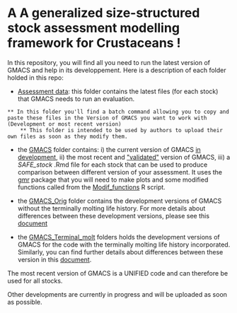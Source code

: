 # A A generalized size-structured stock assessment modelling framework for Crustaceans !

In this repository, you will find all you need to run the latest version of GMACS and help in its developpement. Here is a description of each folder
holded in this repo: 


   * [Assessment data](https://github.com/GMACS-project/GMACS_Assessment_code/tree/main/Assessment_data): this folder contains the latest files 
     (for each stock) that GMACS needs to run an evaluation.

	** In this folder you'll find a batch command allowing you to copy and paste these files in the Version of GMACS you want to work with (Development or most recent version)
        ** This folder is intended to be used by authors to upload their own files as soon as they modify them.


   * the [GMACS](https://github.com/GMACS-project/GMACS_Assessment_code/tree/main/GMACS) folder contains:
	i) the current version of GMACS [in development](https://github.com/GMACS-project/GMACS_Assessment_code/tree/main/GMACS/Dvpt_Version),
	ii) the most recent and ["validated"](https://github.com/GMACS-project/GMACS_Assessment_code/tree/main/GMACS/Latest_Version) version of GMACS,
	iii) a *SAFE_stock* .Rmd file for each stock that can be used to produce comparison between different version of your assessment. It uses the 
	[gmr](https://github.com/szuwalski/gmr) package that you will need to make plots and some modified functions called from the 
	[Modif_functions](https://github.com/GMACS-project/GMACS_Assessment_code/blob/main/GMACS/Modif_functions.R) R script.


  * the [GMACS_Orig](https://github.com/GMACS-project/GMACS_Assessment_code/tree/main/GMACS_Orig) folder contains the development versions of GMACS without the terminally molting life 
    history. For more details about differences between these development versions, please see this [document](https://github.com/GMACS-project/GMACS_Assessment_code/blob/main/GMACS_Orig/VERSIONS_GMACS_Orig.docx)


  * the [GMACS_Terminal_molt](https://github.com/GMACS-project/GMACS_Assessment_code/tree/main/GMACS_Terminal_molt) folders holds the development versions of GMACS for the code 
    with the terminally molting life history incorporated. Similarly, you can find further details about differences between these version in this [document](https://github.com/GMACS-project/GMACS_Assessment_code/blob/main/GMACS_Terminal_molt/VERSIONS_GMACS_Terminal_molt.docx).


The most recent version of GMACS is a UNIFIED code and can therefore be used for all stocks. 

Other developments are currently in progress and will be uploaded as soon as possible.
